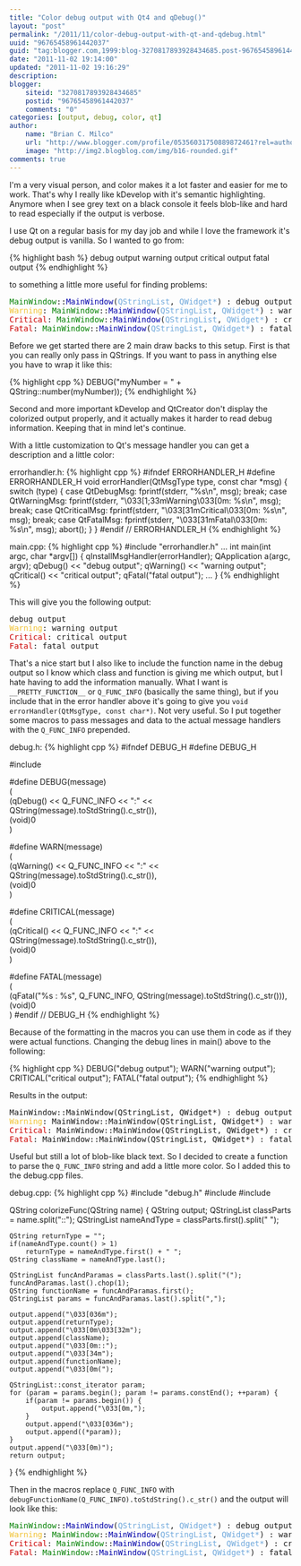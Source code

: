 ```yaml
---
title: "Color debug output with Qt4 and qDebug()"
layout: "post"
permalink: "/2011/11/color-debug-output-with-qt-and-qdebug.html"
uuid: "96765458961442037"
guid: "tag:blogger.com,1999:blog-3270817893928434685.post-96765458961442037"
date: "2011-11-02 19:14:00"
updated: "2011-11-02 19:16:29"
description: 
blogger:
    siteid: "3270817893928434685"
    postid: "96765458961442037"
    comments: "0"
categories: [output, debug, color, qt]
author: 
    name: "Brian C. Milco"
    url: "http://www.blogger.com/profile/05356031750889872461?rel=author"
    image: "http://img2.blogblog.com/img/b16-rounded.gif"
comments: true
---
```


I'm a very visual person, and color makes it a lot faster and easier for me to work. That's why I really like kDevelop with it's semantic highlighting. 
Anymore when I see grey text on a black console it feels blob-like and hard to read especially if the output is verbose.

I use Qt on a regular basis for my day job and while I love the framework it's debug output is vanilla. 
So I wanted to go from:

{% highlight bash %}
debug output
warning output
critical output
fatal output
{% endhighlight %}

to something a little more useful for finding problems:

<pre>
<span style="color: green;">MainWindow</span>::<span style="color: #0000aa;">MainWindow</span>(<span style="color: #6fa8dc;">QStringList</span>, <span style="color: #6fa8dc;">QWidget*</span>) : debug output
<span style="color: #f1c232;">Warning</span>: <span style="color: green;">MainWindow</span>::<span style="color: #0000aa;">MainWindow</span>(<span style="color: #6fa8dc;">QStringList</span>, <span style="color: #6fa8dc;">QWidget*</span>) : warning output
<span style="color: #cc0000;">Critical</span>: <span style="color: green;">MainWindow</span>::<span style="color: #0000aa;">MainWindow</span>(<span style="color: #6fa8dc;">QStringList</span>, <span style="color: #6fa8dc;">QWidget*</span>) : critical output
<span style="color: #cc0000;">Fatal</span>: <span style="color: green;">MainWindow</span>::<span style="color: #0000aa;">MainWindow</span>(<span style="color: #6fa8dc;">QStringList</span>, <span style="color: #6fa8dc;">QWidget*</span>) : fatal output
</pre>

Before we get started there are 2 main draw backs to this setup. 
First is that you can really only pass in QStrings. 
If you want to pass in anything else you have to wrap it like this:

{% highlight cpp %}
DEBUG("myNumber = " + QString::number(myNumber));
{% endhighlight %}

Second and more important kDevelop and QtCreator don't display the colorized output properly, 
and it actually makes it harder to read debug information. Keeping that in mind let's continue. 

With a little customization to Qt's message handler you can get a description and a little color:

errorhandler.h: 
{% highlight cpp %}
#ifndef ERRORHANDLER_H
#define ERRORHANDLER_H
void errorHandler(QtMsgType type, const char *msg)
{
    switch (type) {
        case QtDebugMsg:
            fprintf(stderr, "%s\n", msg);
            break;
        case QtWarningMsg:
            fprintf(stderr, "\033[1;33mWarning\033[0m: %s\n", msg);
            break;
        case QtCriticalMsg:
            fprintf(stderr, "\033[31mCritical\033[0m: %s\n", msg);
            break;
        case QtFatalMsg:
            fprintf(stderr, "\033[31mFatal\033[0m: %s\n", msg);
            abort();
    }
}
#endif // ERRORHANDLER_H
{% endhighlight %}

main.cpp:
{% highlight cpp %}
#include "errorhandler.h"
...
int main(int argc, char *argv[])
{
    qInstallMsgHandler(errorHandler);
    QApplication a(argc, argv);
    qDebug() << "debug output";
    qWarning() << "warning output";
    qCritical() << "critical output";
    qFatal("fatal output");
...
}
{% endhighlight %}

This will give you the following output:

<pre>
debug output
<span style="color: #f1c232;">Warning</span>: warning output
<span style="color: #cc0000;">Critical</span>: critical output
<span style="color: #cc0000;">Fatal</span>: fatal output
</pre>

That's a nice start but I also like to include the function name in the debug output so I know which class and function is giving me which output, but I hate having to add the information manually. 
What I want is `__PRETTY_FUNCTION__` or `Q_FUNC_INFO` (basically the same thing), but if you include that in the error handler above it's going to give you `void errorHandler(QtMsgType, const char*)`. 
Not very useful. So I put together some macros to pass messages and data to the actual message handlers with the `Q_FUNC_INFO` prepended.

debug.h:
{% highlight cpp %}
#ifndef DEBUG_H
#define DEBUG_H

#include <QDebug>

#define DEBUG(message) \
( \
    (qDebug() << Q_FUNC_INFO << ":" << QString(message).toStdString().c_str()), \
    (void)0 \
)

#define WARN(message) \
( \
    (qWarning() << Q_FUNC_INFO << ":" << QString(message).toStdString().c_str()), \
    (void)0 \
)

#define CRITICAL(message) \
( \
    (qCritical() << Q_FUNC_INFO << ":" << QString(message).toStdString().c_str()), \
    (void)0 \
)

#define FATAL(message) \
( \
    (qFatal("%s : %s", Q_FUNC_INFO, QString(message).toStdString().c_str())), \
    (void)0 \
)
#endif // DEBUG_H
{% endhighlight %}

Because of the formatting in the macros you can use them in code as if they were actual functions. 
Changing the debug lines in main() above to the following:

{% highlight cpp %}
DEBUG("debug output");
WARN("warning output");
CRITICAL("critical output");
FATAL("fatal output");
{% endhighlight %}

Results in the output:

<pre>
MainWindow::MainWindow(QStringList, QWidget*) : debug output
<span style="color: #f1c232;">Warning</span>: MainWindow::MainWindow(QStringList, QWidget*) : warning output
<span style="color: #cc0000;">Critical</span>: MainWindow::MainWindow(QStringList, QWidget*) : critical output 
<span style="color: #cc0000;">Fatal</span>: MainWindow::MainWindow(QStringList, QWidget*) : fatal output
</pre>

Useful but still a lot of blob-like black text. 
So I decided to create a function to parse the `Q_FUNC_INFO` string and add a little more color. 
So I added this to the debug.cpp files.

debug.cpp:
{% highlight cpp %}
#include "debug.h"
#include <QStringList>
#include <QString>

QString colorizeFunc(QString name)
{
    QString output;
    QStringList classParts = name.split("::");
    QStringList nameAndType = classParts.first().split(" ");

    QString returnType = "";
    if(nameAndType.count() > 1)
        returnType = nameAndType.first() + " ";
    QString className = nameAndType.last();

    QStringList funcAndParamas = classParts.last().split("(");
    funcAndParamas.last().chop(1);
    QString functionName = funcAndParamas.first();
    QStringList params = funcAndParamas.last().split(",");

    output.append("\033[036m");
    output.append(returnType);
    output.append("\033[0m\033[32m");
    output.append(className);
    output.append("\033[0m::");
    output.append("\033[34m");
    output.append(functionName);
    output.append("\033[0m(");

    QStringList::const_iterator param;
    for (param = params.begin(); param != params.constEnd(); ++param) {
        if(param != params.begin()) {
            output.append("\033[0m,");
        }
        output.append("\033[036m");
        output.append((*param));
    }
    output.append("\033[0m)");
    return output;

}
{% endhighlight %}

Then in the macros replace `Q_FUNC_INFO` with `debugFunctionName(Q_FUNC_INFO).toStdString().c_str()` and the output will look like this:

<pre>
<span style="color: green;">MainWindow</span>::<span style="color: #0000aa;">MainWindow</span>(<span style="color: #6fa8dc;">QStringList</span>, <span style="color: #6fa8dc;">QWidget*</span>) : debug output
<span style="color: #f1c232;">Warning</span>: <span style="color: green;">MainWindow</span>::<span style="color: #0000aa;">MainWindow</span>(<span style="color: #6fa8dc;">QStringList</span>, <span style="color: #6fa8dc;">QWidget*</span>) : warning output
<span style="color: #cc0000;">Critical</span>: <span style="color: green;">MainWindow</span>::<span style="color: #0000aa;">MainWindow</span>(<span style="color: #6fa8dc;">QStringList</span>, <span style="color: #6fa8dc;">QWidget*</span>) : critical output
<span style="color: #cc0000;">Fatal</span>: <span style="color: green;">MainWindow</span>::<span style="color: #0000aa;">MainWindow</span>(<span style="color: #6fa8dc;">QStringList</span>, <span style="color: #6fa8dc;">QWidget*</span>) : fatal output
</pre>